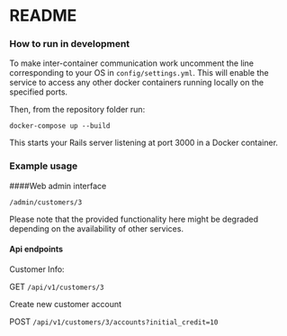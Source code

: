 # README

### How to run in development

To make inter-container communication work uncomment the line corresponding to your OS in `config/settings.yml`.
This will enable the service to access any other docker containers running locally on the specified ports.

Then, from the repository folder run: 

`docker-compose up --build`

This starts your Rails server listening at port 3000 in a Docker container. 

### Example usage
####Web admin interface

`/admin/customers/3`

Please note that the provided functionality here might be degraded depending on the availability of other services.

#### Api endpoints 

Customer Info:

GET `/api/v1/customers/3`

Create new customer account

POST `/api/v1/customers/3/accounts?initial_credit=10`
